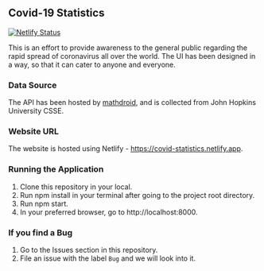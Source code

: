 ## Covid-19 Statistics

[![Netlify Status](https://api.netlify.com/api/v1/badges/b55a6731-2a4f-430a-9794-592980ae67d1/deploy-status)](https://app.netlify.com/sites/covid-statistics/deploys)

This is an effort to provide awareness to the general public regarding the rapid spread of coronavirus all over the world.
The UI has been designed in a way, so that it can cater to anyone and everyone.

### Data Source

The API has been hosted by [mathdroid](https://github.com/mathdroid/covid-19-api), and is collected from John Hopkins University CSSE.

### Website URL

The website is hosted using Netlify - https://covid-statistics.netlify.app.

### Running the Application

1. Clone this repository in your local.
2. Run npm install in your terminal after going to the project root directory.
3. Run npm start.
4. In your preferred browser, go to http://localhost:8000.

### If you find a Bug

1. Go to the Issues section in this repository.
2. File an issue with the label `Bug` and we will look into it.
